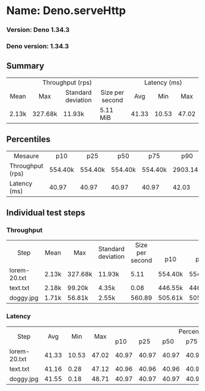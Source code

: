 # Name: Deno.serveHttp 
  
  ### Version: Deno 1.34.3
  ### Deno version: 1.34.3

## Summary
<table>
<tr>
    <td align="center" colspan="4">Throughput (rps)</td>
    <td align="center" colspan="3">Latency (ms)</td>
</tr>
<tr>
    <td align="center">Mean</td>
    <td align="center">Max</td>
    <td align="center">Standard deviation</td>
    <td align="center">Size per second</td>
    <td align="center">Avg</td>
    <td align="center">Min</td>
    <td align="center">Max</td>
</tr>
<tr>
    <td>2.13k</td>
    <td>327.68k</td>
    <td>11.93k</td>
    <td>5.11 MiB</td>
    <td>41.33</td>
    <td>10.53</td>
    <td>47.02</td>
</tr>
</table>

## Percentiles

<table>
<tr>
  <td align="center">Mesaure</td>
  <td align="center">p10</td>
  <td align="center">p25</td>
  <td align="center">p50</td>
  <td align="center">p75</td>
  <td align="center">p90</td>
  <td align="center">p95</td>
  <td align="center">p99</td>
</tr>
<tr>
  <td>Throughput (rps)</td>
  <td>554.40k</td>
  <td>554.40k</td>
  <td>554.40k</td>
  <td>554.40k</td>
  <td>2903.14k</td>
  <td>3413.12k</td>
  <td>4629.13k</td>
</tr>
<tr>
  <td>Latency (ms)</td>
  <td>40.97</td>
  <td>40.97</td>
  <td>40.97</td>
  <td>40.97</td>
  <td>42.03</td>
  <td>42.91</td>
  <td>43.05</td>
</tr>
</table>

## Individual test steps

### Throughput

<table>
<tr>
  <td align="center" rowspan="2">Step</td>
  <td align="center" rowspan="2">Mean</td>
  <td align="center" rowspan="2">Max</td>
  <td align="center" rowspan="2">Standard deviation</td>
  <td align="center" rowspan="2">Size per second</td>
  <td align="center" colspan="7">Percentiles</td>
</tr>
<tr>
  <!-- still Step -->
  <!-- still Mean -->
  <!-- still Max -->
  <!-- still Standard deviation -->
  <!-- still Size per second -->
  <td align="center">p10</td>
  <td align="center">p25</td>
  <td align="center">p50</td>
  <td align="center">p75</td>
  <td align="center">p90</td>
  <td align="center">p95</td>
  <td align="center">p99</td>
</tr>
<tr>
  <td>lorem-20.txt</td>
  <td>2.13k</td>
  <td>327.68k</td>
  <td>11.93k</td>
  <td>5.11</td>
  <td>554.40k</td>
  <td>554.40k</td>
  <td>554.40k</td>
  <td>554.40k</td>
  <td>2903.14k</td>
  <td>3413.12k</td>
  <td>4629.13k</td>
</tr><tr>
  <td>text.txt</td>
  <td>2.18k</td>
  <td>99.20k</td>
  <td>4.35k</td>
  <td>0.08</td>
  <td>446.55k</td>
  <td>446.55k</td>
  <td>446.55k</td>
  <td>446.55k</td>
  <td>3674.73k</td>
  <td>5031.25k</td>
  <td>14912.31k</td>
</tr><tr>
  <td>doggy.jpg</td>
  <td>1.71k</td>
  <td>56.81k</td>
  <td>2.55k</td>
  <td>560.89</td>
  <td>505.61k</td>
  <td>505.61k</td>
  <td>505.61k</td>
  <td>505.61k</td>
  <td>2958.39k</td>
  <td>3863.06k</td>
  <td>7140.62k</td>
</tr></table>

### Latency

<table>
<tr>
  <td align="center" rowspan="2">Step</td>
  <td align="center" rowspan="2">Avg</td>
  <td align="center" rowspan="2">Min</td>
  <td align="center" rowspan="2">Max</td>
  <td align="center" colspan="7">Percentiles</td>
</tr>
<tr>
  <!-- still Avg -->
  <!-- still Min -->
  <!-- still Max -->
  <td>p10</td>
  <td>p25</td>
  <td>p50</td>
  <td>p75</td>
  <td>p90</td>
  <td>p95</td>
  <td>p99</td>
</tr>
<tr>
  <td>lorem-20.txt</td>
  <td>41.33</td>
  <td>10.53</td>
  <td>47.02</td>
  <td>40.97</td>
  <td>40.97</td>
  <td>40.97</td>
  <td>40.97</td>
  <td>42.03</td>
  <td>42.91</td>
  <td>43.05</td>
</tr><tr>
  <td>text.txt</td>
  <td>41.16</td>
  <td>0.28</td>
  <td>47.12</td>
  <td>40.96</td>
  <td>40.96</td>
  <td>40.96</td>
  <td>40.96</td>
  <td>42.03</td>
  <td>42.12</td>
  <td>43.24</td>
</tr><tr>
  <td>doggy.jpg</td>
  <td>41.55</td>
  <td>0.18</td>
  <td>48.71</td>
  <td>40.97</td>
  <td>40.97</td>
  <td>40.97</td>
  <td>40.97</td>
  <td>43.06</td>
  <td>44.82</td>
  <td>47.32</td>
</tr></table>
